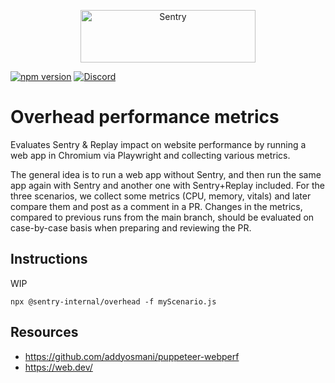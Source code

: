 <p align="center">
  <a href="https://sentry.io/?utm_source=github&utm_medium=logo" target="_blank">
    <img src="https://sentry-brand.storage.googleapis.com/sentry-wordmark-dark-280x84.png" alt="Sentry" width="280" height="84">
  </a>
</p>

[![npm version](https://img.shields.io/npm/v/@sentry-internal/overhead.svg)](https://www.npmjs.com/package/@sentry-internal/overhead)
[![Discord](https://img.shields.io/discord/621778831602221064)](https://discord.gg/Ww9hbqr)

# Overhead performance metrics

Evaluates Sentry & Replay impact on website performance by running a web app in Chromium via Playwright and collecting various metrics.

The general idea is to run a web app without Sentry, and then run the same app again with Sentry and another one with Sentry+Replay included.
For the three scenarios, we collect some metrics (CPU, memory, vitals) and later compare them and post as a comment in a PR.
Changes in the metrics, compared to previous runs from the main branch, should be evaluated on case-by-case basis when preparing and reviewing the PR.


## Instructions

WIP

`npx @sentry-internal/overhead -f myScenario.js`

## Resources

* https://github.com/addyosmani/puppeteer-webperf
* https://web.dev/
